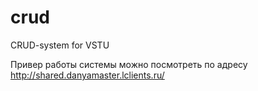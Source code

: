 # crud
CRUD-system for VSTU

Привер работы системы можно посмотреть по адресу http://shared.danyamaster.lclients.ru/
